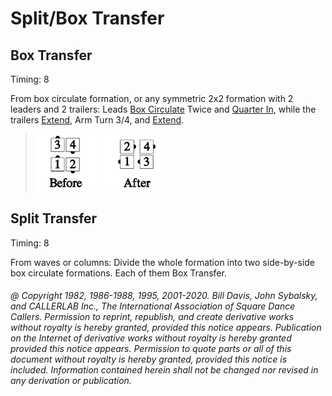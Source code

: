 
# Split/Box Transfer

## Box Transfer

Timing: 8

From box circulate formation, or any symmetric 2x2 formation with 2 leaders and 2
trailers: Leads [Box Circulate](../b1/circulate.md) Twice and [Quarter In](../a1/quarter_in.md), 
while the trailers [Extend](../plus/extend.md), Arm Turn 3/4, and [Extend](../b2/extend.md).

> 
> ![alt](box_transfer-1.png)
> ![alt](box_transfer-2.png)
>

## Split Transfer

Timing: 8

From waves or columns: Divide the whole formation into two side-by-side box circulate
formations. Each of them Box Transfer.

###### @ Copyright 1982, 1986-1988, 1995, 2001-2020. Bill Davis, John Sybalsky, and CALLERLAB Inc., The International Association of Square Dance Callers. Permission to reprint, republish, and create derivative works without royalty is hereby granted, provided this notice appears. Publication on the Internet of derivative works without royalty is hereby granted provided this notice appears. Permission to quote parts or all of this document without royalty is hereby granted, provided this notice is included. Information contained herein shall not be changed nor revised in any derivation or publication.
